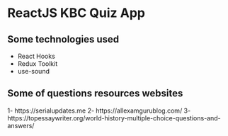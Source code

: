 # ReactJS KBC Quiz App


## Some technologies used
- React Hooks
- Redux Toolkit
- use-sound


## Some of questions resources websites
1- https<nolink>://serialupdates.me
2- https<nolink>://allexamgurublog.com/
3- https<nolink>://topessaywriter.org/world-history-multiple-choice-questions-and-answers/
